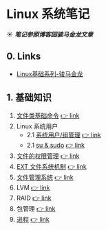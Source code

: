 # Linux 系统笔记
☀ ***笔记参照博客园骏马金龙文章***

## 0. Links
- [Linux基础系列-骏马金龙](http://www.cnblogs.com/f-ck-need-u/p/7048359.html)

## 1. 基础知识

1. [文件类基础命令](https://github.com/SublimeCT/note/tree/master/Linux/docs/basic/1.md) [:point_right: link](http://www.cnblogs.com/f-ck-need-u/p/6995195.html)
2. Linux 系统用户
    - 2.1 [系统用户/组管理](https://github.com/SublimeCT/note/tree/master/Linux/docs/basic/2.1.md) [:point_right: link](http://www.cnblogs.com/f-ck-need-u/p/7011460.html)
    - 2.1 [su & sudo](https://github.com/SublimeCT/note/tree/master/Linux/docs/basic/2.2.md) [:point_right: link](http://www.cnblogs.com/f-ck-need-u/p/7011669.html)
3. [文件的权限管理](https://github.com/SublimeCT/note/tree/master/Linux/docs/basic/3.md) [:point_right: link](http://www.cnblogs.com/f-ck-need-u/p/7011971.html)
4. [EXT 文件系统机制](https://github.com/SublimeCT/note/tree/master/Linux/docs/basic/4.md) [:point_right: link](http://www.cnblogs.com/f-ck-need-u/p/7016077.html)
5. [文件管理系统](https://github.com/SublimeCT/note/tree/master/Linux/docs/basic/5.md) [:point_right: link](http://www.cnblogs.com/f-ck-need-u/p/7048971.html)
6. LVM [:point_right: link](http://www.cnblogs.com/f-ck-need-u/p/7049233.html)
7. RAID [:point_right: link](http://www.cnblogs.com/f-ck-need-u/p/7049501.html)
8. 包管理 [:point_right: link](http://www.cnblogs.com/f-ck-need-u/p/7048359.html)
9. [进程](https://github.com/SublimeCT/note/tree/master/Linux/docs/basic/9.md) [:point_right: link](http://www.cnblogs.com/f-ck-need-u/p/7058920.html)



